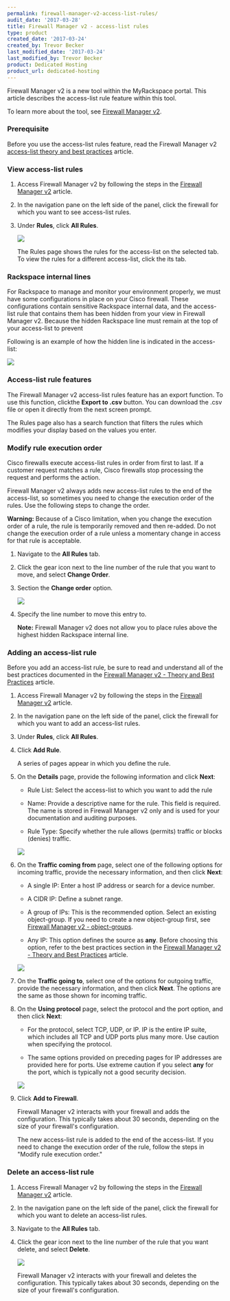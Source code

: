 ```yaml
---
permalink: firewall-manager-v2-access-list-rules/
audit_date: '2017-03-28'
title: Firewall Manager v2 - access-list rules
type: product
created_date: '2017-03-24'
created_by: Trevor Becker
last_modified_date: '2017-03-24'
last_modified_by: Trevor Becker
product: Dedicated Hosting
product_url: dedicated-hosting
---
```


Firewall Manager v2 is a new tool within the MyRackspace portal. This article describes the access-list rule feature within this tool.

To learn more about the tool, see [Firewall Manager v2](https://support.rackspace.com/how-to/firewall-manager-v2).

### Prerequisite

Before you use the access-list rules feature, read the Firewall Manager v2 [access-list theory and best practices](https://support.rackspace.com/how-to/firewall-manager-v2-access-list-theory-and-best-practices) article.

### View access-list rules

1. Access Firewall Manager v2 by following the steps in the [Firewall Manager v2](https://support.rackspace.com/how-to/firewall-manager-v2) article.

2. In the navigation pane on the left side of the panel, click the firewall for which you want to see access-list rules.

3. Under **Rules**, click **All Rules**.

    <img src="{% asset_path dedicated-hosting/firewall-manager-v2/image-rules.png %}" />

   The Rules page shows the rules for the access-list on the selected tab. To view the rules for a different access-list, click the its tab.

### Rackspace internal lines

For Rackspace to manage and monitor your environment properly, we must have some configurations in place on your Cisco firewall. These configurations contain sensitive Rackspace internal data, and the access-list rule that contains them has been hidden from your view in Firewall Manager v2. Because the hidden Rackspace line must remain at the top of your access-list to prevent

Following is an example of how the hidden line is indicated in the access-list:

<img src="{% asset_path dedicated-hosting/firewall-manager-v2/image-redacted-line.png %}" />

### Access-list rule features

The Firewall Manager v2 access-list rules feature has an export function. To use this function, clickthe **Export to .csv** button. You can download the .csv file or open it directly from the next screen prompt.

The Rules page also has a search function that filters the rules which modifies your display based on the values you enter.

### Modify rule execution order

Cisco firewalls execute access-list rules in order from first to last. If a customer request matches a rule, Cisco firewalls stop processing the request and performs the action.

Firewall Manager v2 always adds new access-list rules to the end of the access-list, so sometimes you need to change the execution order of the rules. Use the following steps to change the order.

**Warning:** Because of a Cisco limitation, when you change the execution order of a rule, the rule is temporarily removed and then re-added. Do not change the execution order of a rule unless a momentary change in access for that rule is acceptable.

1. Navigate to the **All Rules** tab.

2. Click the gear icon next to the line number of the rule that you want to move, and select **Change Order**.

3. Section the **Change order** option.

    <img src="{% asset_path dedicated-hosting/firewall-manager-v2/image-line-number.png %}" />

4. Specify the line number to move this entry to.

   **Note:** Firewall Manager v2 does not allow you to place rules above the highest hidden Rackspace internal line.


### Adding an access-list rule

Before you add an access-list rule, be sure to read and understand all of the best practices documented in the  [Firewall Manager v2 - Theory and Best Practices](https://support.rackspace.com/how-to/firewall-manager-v2-access-list-theory-and-best-practices) article.

1. Access Firewall Manager v2 by following the steps in the [Firewall Manager v2](https://support.rackspace.com/how-to/firewall-manager-v2) article.

2. In the navigation pane on the left side of the panel, click the firewall for which you want to add an access-list rules.

3. Under **Rules**, click **All Rules**.

4. Click **Add Rule**.

   A series of pages appear in which you define the rule.

5. On the **Details** page, provide the following information and click **Next**:

   - Rule List: Select the access-list to which you want to add the rule

   - Name: Provide a descriptive name for the rule. This field is required. The name is stored in Firewall Manager v2 only and is used for your documentation and auditing purposes.

   - Rule Type: Specify whether the rule allows (permits) traffic or blocks (denies) traffic.

    <img src="{% asset_path dedicated-hosting/firewall-manager-v2/image-details.png %}" />

6. On the **Traffic coming from** page, select one of the following options for incoming traffic, provide the necessary information, and then click **Next**:

      - A single IP: Enter a host IP address or search for a device number.

      - A CIDR IP: Define a subnet range.

      - A group of IPs: This is the recommended option. Select an existing object-group. If you need to create a new object-group first, see [Firewall Manager v2 - object-groups](https://support.rackspace.com/how-to/firewall-manager-v2-object-groups).

      - Any IP: This option defines the source as **any**. Before choosing this option, refer to the best practices section in the [Firewall Manager v2 - Theory and Best Practices](https://support.rackspace.com/how-to/firewall-manager-v2-access-list-theory-and-best-practices) article.

      <img src="{% asset_path dedicated-hosting/firewall-manager-v2/image-traffic-coming-from.png %}" />

7. On the **Traffic going to**, select one of the options for outgoing traffic, provide the necessary information, and then click **Next**. The options are the same as those shown for incoming traffic.

8. On the **Using protocol** page, select the protocol and the port option, and then click **Next**:

   - For the protocol, select TCP, UDP, or IP. IP is the entire IP suite, which includes all TCP and UDP ports plus many more. Use caution when specifying the protocol.

   -  The same options provided on preceding pages for IP addresses are provided here for ports. Use extreme caution if you select **any** for the port, which is typically not a good security decision.     

    <img src="{% asset_path dedicated-hosting/firewall-manager-v2/image-using-protocol.png %}" />

9. Click **Add to Firewall**.

    Firewall Manager v2 interacts with your firewall and adds the configuration. This typically takes about 30 seconds, depending on the size of your firewall's configuration.

    The new access-list rule is added to the end of the access-list. If you need to change the execution order of the rule, follow the steps in "Modify rule execution order."

### Delete an access-list rule

1. Access Firewall Manager v2 by following the steps in the [Firewall Manager v2](https://support.rackspace.com/how-to/firewall-manager-v2) article.

2. In the navigation pane on the left side of the panel, click the firewall for which you want to delete an access-list rules.

3. Navigate to the **All Rules** tab.

4. Click the gear icon next to the line number of the rule that you want delete, and select **Delete**.

    <img src="{% asset_path dedicated-hosting/firewall-manager-v2/image-delete.png %}" />

    Firewall Manager v2 interacts with your firewall and deletes the configuration. This typically takes about 30 seconds, depending on the size of your firewall's configuration.
